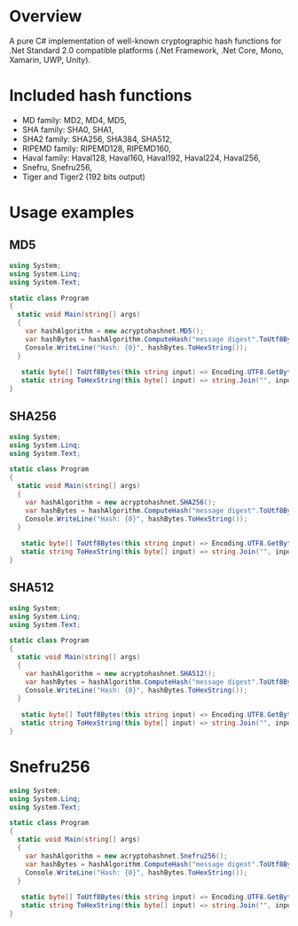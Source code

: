 ﻿# Overview
A pure C# implementation of well-known cryptographic hash functions for .Net Standard 2.0 compatible platforms (.Net Framework, .Net Core, Mono, Xamarin, UWP, Unity).

# Included hash functions

* MD family: MD2, MD4, MD5,
* SHA family: SHA0, SHA1,
* SHA2 family: SHA256, SHA384, SHA512,
* RIPEMD family: RIPEMD128, RIPEMD160,
* Haval family: Haval128, Haval160, Haval192, Haval224, Haval256,
* Snefru, Snefru256,
* Tiger and Tiger2 (192 bits output)

# Usage examples

## MD5

``` csharp
using System;
using System.Linq;
using System.Text;

static class Program
{
  static void Main(string[] args)
  {
    var hashAlgorithm = new acryptohashnet.MD5();
    var hashBytes = hashAlgorithm.ComputeHash("message digest".ToUtf8Bytes());
    Console.WriteLine("Hash: {0}", hashBytes.ToHexString());
  }
  
   static byte[] ToUtf8Bytes(this string input) => Encoding.UTF8.GetBytes(input);
   static string ToHexString(this byte[] input) => string.Join("", input.Select(x => x.ToString("x2")));
}
```

## SHA256

``` csharp
using System;
using System.Linq;
using System.Text;

static class Program
{
  static void Main(string[] args)
  {
    var hashAlgorithm = new acryptohashnet.SHA256();
    var hashBytes = hashAlgorithm.ComputeHash("message digest".ToUtf8Bytes());
    Console.WriteLine("Hash: {0}", hashBytes.ToHexString());
  }
  
   static byte[] ToUtf8Bytes(this string input) => Encoding.UTF8.GetBytes(input);
   static string ToHexString(this byte[] input) => string.Join("", input.Select(x => x.ToString("x2")));
}
```

## SHA512

``` csharp
using System;
using System.Linq;
using System.Text;

static class Program
{
  static void Main(string[] args)
  {
    var hashAlgorithm = new acryptohashnet.SHA512();
    var hashBytes = hashAlgorithm.ComputeHash("message digest".ToUtf8Bytes());
    Console.WriteLine("Hash: {0}", hashBytes.ToHexString());
  }
  
   static byte[] ToUtf8Bytes(this string input) => Encoding.UTF8.GetBytes(input);
   static string ToHexString(this byte[] input) => string.Join("", input.Select(x => x.ToString("x2")));
}
```

# Snefru256

``` csharp
using System;
using System.Linq;
using System.Text;

static class Program
{
  static void Main(string[] args)
  {
    var hashAlgorithm = new acryptohashnet.Snefru256();
    var hashBytes = hashAlgorithm.ComputeHash("message digest".ToUtf8Bytes());
    Console.WriteLine("Hash: {0}", hashBytes.ToHexString());
  }
  
   static byte[] ToUtf8Bytes(this string input) => Encoding.UTF8.GetBytes(input);
   static string ToHexString(this byte[] input) => string.Join("", input.Select(x => x.ToString("x2")));
}
```